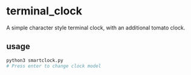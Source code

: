 # terminal_clock
A simple character style terminal clock, with an additional tomato clock.

##  usage

```python
python3 smartclock.py
# Press enter to change clock model
```


